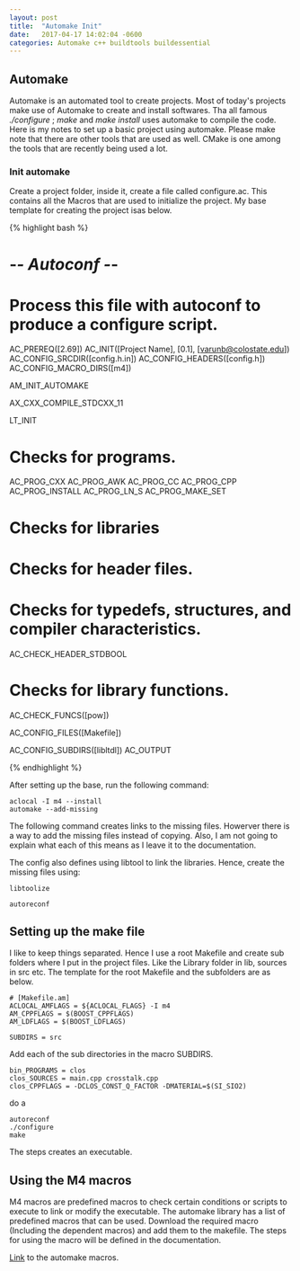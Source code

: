 ```yaml
---
layout: post
title:  "Automake Init"
date:   2017-04-17 14:02:04 -0600
categories: Automake c++ buildtools buildessential
---
```



## Automake

Automake is an automated tool to create projects. Most of today's projects make use of Automake to create and install softwares. Tha all famous *./configure* ; *make* and *make install* uses automake to compile the code. Here is my notes to set up a basic project using automake. Please make note that there are other tools that are used as well. CMake is one among the tools that are recently being used a lot.


### Init automake

Create a project folder, inside it, create a file called configure.ac. This contains all the Macros that are used to initialize the project. My base template for creating the project isas below.


{% highlight bash %}
#                                               -*- Autoconf -*-
# Process this file with autoconf to produce a configure script.

AC_PREREQ([2.69])
AC_INIT([Project Name], [0.1], [varunb@colostate.edu])
AC_CONFIG_SRCDIR([config.h.in])
AC_CONFIG_HEADERS([config.h])
AC_CONFIG_MACRO_DIRS([m4])

AM_INIT_AUTOMAKE

AX_CXX_COMPILE_STDCXX_11

LT_INIT

# Checks for programs.
AC_PROG_CXX
AC_PROG_AWK
AC_PROG_CC
AC_PROG_CPP
AC_PROG_INSTALL
AC_PROG_LN_S
AC_PROG_MAKE_SET

# Checks for libraries

# Checks for header files.

# Checks for typedefs, structures, and compiler characteristics.
AC_CHECK_HEADER_STDBOOL

# Checks for library functions.
AC_CHECK_FUNCS([pow])

AC_CONFIG_FILES([Makefile])


AC_CONFIG_SUBDIRS([libltdl])
AC_OUTPUT

{% endhighlight %}


After setting up the base, run the following command:

```
aclocal -I m4 --install
automake --add-missing
```


The following command creates links to the missing files. Howerver there is a way to add the missing files instead of copying. Also, I am not going to explain what each of this means as I leave it to the documentation. 

The config also defines using libtool to link the libraries. Hence, create the missing files using:

```
libtoolize
```


```
autoreconf
```


## Setting up the make file

I like to keep things separated. Hence I use a root Makefile and create sub folders where I put in the project files. Like the Library folder in lib, sources in src etc. The template for the root Makefile and the subfolders are as below.


```
# [Makefile.am]
ACLOCAL_AMFLAGS = ${ACLOCAL_FLAGS} -I m4
AM_CPPFLAGS = $(BOOST_CPPFLAGS)
AM_LDFLAGS = $(BOOST_LDFLAGS)

SUBDIRS = src

```




Add each of the sub directories in the macro SUBDIRS.


```
bin_PROGRAMS = clos
clos_SOURCES = main.cpp crosstalk.cpp
clos_CPPFLAGS = -DCLOS_CONST_Q_FACTOR -DMATERIAL=$(SI_SIO2)

```

do a 
```
autoreconf
./configure
make
```

The steps creates an executable.

## Using the M4 macros


M4 macros are predefined macros to check certain conditions or scripts to execute to link or modify the executable. The automake library has a list of predefined macros that can be used. Download the required macro (Including the dependent macros) and add them to the makefile. The steps for using the macro will be defined in the documentation.

[Link](https://www.gnu.org/software/m4/m4.html) to the automake macros.

